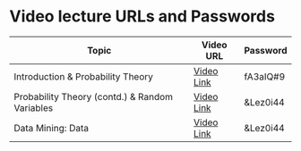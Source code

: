 # Video lecture URLs and Passwords

| Topic | Video URL | Password |
| ----- | --------- | -------- |
| Introduction & Probability Theory | [Video Link](https://northeastern.zoom.us/rec/play/PT4IPq8lo7qKTMO_5ZBWH3r3LezW9iyAlqonMpPWCvcMQ72lJFl5izXKA2qKpgUjfynxdkaHx83XrPEr.A5CP8J8bIn8Wx8ir) | fA3aIQ#9 |
| Probability Theory (contd.) & Random Variables | [Video Link](https://northeastern.zoom.us/rec/play/BMye_T4mihnoTRB42x1lRBP68pXahVgUnsmA-HNX5IrGV2K3_-v3SbkJobLfxGoUX8zuSI0j8ADbC3Ui.Jbl_alR7oHxLmoc3) | &Lez0i44 |
| Data Mining: Data | [Video Link](https://northeastern.zoom.us/rec/play/5y7SVrrOOmHlTQHN-DsQjTKM4BIM796XqK_BLWE9l2N_MtlxAGoCwH_M0mplyeHu0-qgMl7sHWeiOyC4.vlhzwCs-6uncvAin) | &Lez0i44 |

